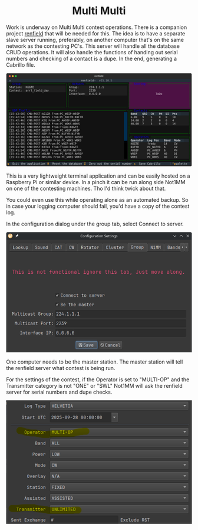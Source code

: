 # <center>Multi Multi</center>

Work is underway on Multi Multi contest operations. There is a companion project [renfield](https://github.com/mbridak/renfield) that will be needed for this. The idea is to have a separate slave server running, preferably, on another computer that's on the same network as the contesting PC's. This server will handle all the database CRUD operations. It will also handle the functions of handing out serial numbers and checking of a contact is a dupe. In the end, generating a Cabrillo file.

![renfield](https://github.com/mbridak/renfield/raw/refs/heads/main/pic/renfield_cli.svg)

This is a very lightweight terminal application and can be easily hosted on a Raspberry Pi or similar device. In a pinch it can be run along side Not1MM on one of the contesting machines. Tho I'd think twick about that.

You could even use this while operating alone as an automated backup. So in case your logging computer should fail, you'd have a copy of the contest log.

In the configuration dialog under the group tab, select Connect to server.

![config](https://github.com/mbridak/not1mm/raw/master/pic/configuration_group.png)

One computer needs to be the master station. The master station will tell the renfield server what contest is being run.

For the settings of the contest, if the Operator is set to "MULTI-OP" and the Transmitter category is not "ONE" or "SWL" Not1MM will ask the renfield server for serial numbers and dupe checks.

![contest settings](https://github.com/mbridak/not1mm/raw/master/pic/multi_multi.png)

